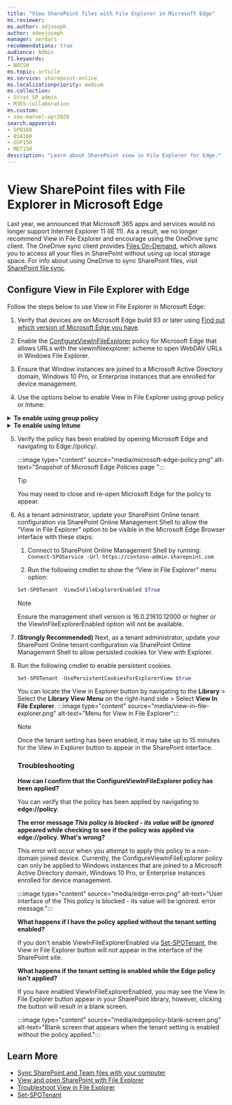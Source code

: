 ```yaml
---
title: "View SharePoint files with File Explorer in Microsoft Edge"
ms.reviewer: 
ms.author: adjoseph
author: adeejoseph
manager: serdars
recommendations: true
audience: Admin
f1.keywords:
- NOCSH
ms.topic: article
ms.service: sharepoint-online
ms.localizationpriority: medium
ms.collection:  
- Strat_SP_admin
- M365-collaboration
ms.custom:
- seo-marvel-apr2020
search.appverid:
- SPO160
- BSA160
- GSP150
- MET150
description: "Learn about SharePoint view in File Explorer for Edge."
---
```


# View SharePoint files with File Explorer in Microsoft Edge

Last year, we announced that Microsoft 365 apps and services would no longer support Internet Explorer 11 (IE 11). As a result, we no longer recommend View in File Explorer and encourage using the OneDrive sync client. The OneDrive sync client provides [Files On-Demand](https://support.office.com/article/0e6860d3-d9f3-4971-b321-7092438fb38e), which allows you to access all your files in SharePoint without using up local storage space. For info about using OneDrive to sync SharePoint files, visit [SharePoint file sync](sharepoint-sync.md).

## Configure View in File Explorer with Edge

Follow the steps below to use View in File Explorer in Microsoft Edge:

1. Verify that devices are on Microsoft Edge build 93 or later using [Find out which version of Microsoft Edge you have](https://support.microsoft.com/en-us/microsoft-edge/find-out-which-version-of-microsoft-edge-you-have-c726bee8-c42e-e472-e954-4cf5123497eb).

2. Enable the [ConfigureViewInFileExplorer](/deployedge/microsoft-edge-policies#configureviewinfileexplorer) policy for Microsoft Edge that allows URLs with the viewinfileexplorer: scheme to open WebDAV URLs in Windows File Explorer.

3. Ensure that Window instances are joined to a Microsoft Active Directory domain, Windows 10 Pro, or Enterprise instances that are enrolled for device management.

4. Use the options below to enable View in File Explorer using group policy or Intune:

<details>
    <summary><b>To enable using group policy</b></summary>

1. Configure Microsoft Edge policy settings by following the steps at [Configure Microsoft Edge policy settings on Windows](/deployedge/configure-microsoft-edge)
2. Make sure you've downloaded the Microsoft Edge administrative template at [Download and deploy Microsoft Edge for business](https://www.microsoft.com/en-us/edge/business/download) or you may not see the policy listed.
3. Once the template is downloaded, open the Group Policy Object Editor. Right-click **Administrative Templates** in the Computer Configuration or User Configuration node and select **Add/Remove Templates** and browse to the downloaded template.
4. When applying the policy, ensure you update the domain to your tenant domain or use **sharepoint.com** if you plan on visiting multiple SharePoint tenants.
5. Enabling the group policy may require a refresh of client group policy settings. After changing the group policy settings, refresh the settings. From a Command Prompt, enter **GPUpdate.exe /force**.

    Example below with the Group Policy value:
`[{"cookies": ["rtFa", "FedAuth"], "domain": "sharepoint.com"}]`
    :::image type="content" source="media/edgepolicy-adeejoseph.png" alt-text="Enable Configure the View in File Explorer feature for SharePoint pages in Microsoft Edge":::

</details>

<details>
<summary><b>To enable using Intune</b></summary>

1. Configure Microsoft Edge policy settings by following the steps at  [Configure Microsoft Edge policy settings with Microsoft Intune](/deployedge/configure-edge-with-intune).

</details>

5. Verify the policy has been enabled by opening Microsoft Edge and navigating to Edge://policy/.

    :::image type="content" source="media/microsoft-edge-policy.png" alt-text="Snapshot of Microsoft Edge Policies page ":::

    > [!TIP]
    > You may need to close and re-open Microsoft Edge for the policy to appear.

6. As a tenant administrator, update your SharePoint Online tenant configuration via SharePoint Online Management Shell to allow the “View in File Explorer” option to be visible in the Microsoft Edge Browser interface with these steps:

    1. Connect to SharePoint Online Management Shell by running: `Connect-SPOService -Url https://contoso-admin.sharepoint.com`

    1. Run the following cmdlet to show the “View in File Explorer” menu option:

    ```PowerShell
    Set-SPOTenant -ViewInFileExplorerEnabled $True
    ```

    > [!NOTE]
    > Ensure the management shell version is 16.0.21610.12000 or higher or the ViewInFileExplorerEnabled option will not be available.

7. **(Strongly Recommended)** Next, as a tenant administrator, update your SharePoint Online tenant configuration via SharePoint Online Management Shell to allow persisted cookies for View with Explorer.

 1. Run the following cmdlet to enable persistent cookies.

    ```PowerShell
    Set-SPOTenant -UsePersistentCookiesForExplorerView $true
    ```

    You can locate the View in Explorer button by navigating to the **Library** >  Select the **Library View Menu** on the right-hand side > Select **View In File Explorer**.
    :::image type="content" source="media/view-in-file-explorer.png" alt-text="Menu for View in File Explorer":::

    > [!NOTE]
    > Once the tenant setting has been enabled, it may take up to 15 minutes for the View in Explorer button to appear in the SharePoint interface.

    ### Troubleshooting
    
    **How can I confirm that the ConfigureViewInFileExplorer policy has been applied?**
    
    You can verify that the policy has been applied by navigating to **edge://policy**.
    
    **The error message *This policy is blocked - its value will be ignored* appeared while checking to see if the policy was applied via edge://policy. What's wrong?**
    
    This error will occur when you attempt to apply this policy to a non-domain joined device. Currently, the ConfigureViewInFileExplorer policy can only be applied to Windows instances that are joined to a Microsoft Active Directory domain, Windows 10 Pro, or Enterprise instances enrolled for device management.
    
    :::image type="content" source="media/edge-error.png" alt-text="User interface of the This policy is blocked - its value will be ignored. error message.":::
    
    **What happens if I have the policy applied without the tenant setting enabled?**
    
    If you don't enable ViewInFileExplorerEnabled via [Set-SPOTenant](/powershell/module/sharepoint-online/set-spotenant?view=sharepoint-ps), the View in File Explorer button will not appear in the interface of the SharePoint site.
    
    **What happens if the tenant setting is enabled while the Edge policy isn't applied?**
    
    If you have enabled ViewInFileExplorerEnabled, you may see the View In File Explorer button appear in your SharePoint library, however, clicking the button will result in a blank screen.
    
    :::image type="content" source="media/edgepolicy-blank-screen.png" alt-text="Blank screen that appears when the tenant setting is enabled without the policy applied.":::
    
## Learn More

- [Sync SharePoint and Team files with your computer](https://support.microsoft.com/en-us/office/sync-sharepoint-and-teams-files-with-your-computer-6de9ede8-5b6e-4503-80b2-6190f3354a88)
- [View and open SharePoint with File Explorer](https://support.microsoft.com/en-us/office/view-and-open-sharepoint-files-with-file-explorer-66b574bb-08b4-46b6-a6a0-435fd98194cc)
- [Troubleshoot View in File Explorer](/sharepoint/troubleshoot/lists-and-libraries/troubleshoot-issues-using-open-with-explorer)
- [Set-SPOTenant](/powershell/module/sharepoint-online/set-spotenant?view=sharepoint-ps)
